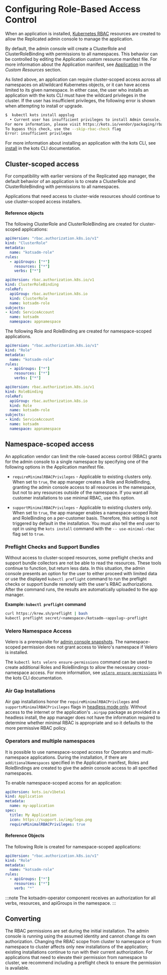 # Configuring Role-Based Access Control

When an application is installed, [Kubernetes RBAC](https://kubernetes.io/docs/reference/access-authn-authz/rbac/) resources are created to allow the Replicated admin console to manage the application.

By default, the admin console will create a ClusterRole and ClusterRoleBinding with permissions to all namespaces.
This behavior can be controlled by editing the Application custom resource manifest file. For more information about the Application manifest, see [Application](../reference/custom-resource-application) in the _Custom Resources_ section.

As listed above, an application can require cluster-scoped access across all namespaces on all/wildcard Kubernetes objects, or it can have access limited to its given namespace.
In either case, the user who installs an application with the kots CLI must have the wildcard privileges in the cluster.
If the user has insufficient privileges, the following error is shown when attempting to install or upgrade.

```bash
$  kubectl kots install appslug
  • Current user has insufficient privileges to install Admin Console.
For more information, please visit https://kots.io/vendor/packaging/rbac
To bypass this check, use the --skip-rbac-check flag
Error: insufficient privileges
```

For more information about installing an application with the kots CLI, see [install](../reference/kots-cli-install/) in the kots CLI documentation.

## Cluster-scoped access

For compatibility with earlier versions of the Replicated app manager, the default behavior of an application is to create a ClusterRole and ClusterRoleBinding with permissions to all namespaces.

Applications that need access to cluster-wide resources should continue to use cluster-scoped access installers.

#### Reference objects

The following ClusterRole and ClusterRoleBinding are created for cluster-scoped applications:

```yaml
apiVersion: "rbac.authorization.k8s.io/v1"
kind: "ClusterRole"
metadata:
  name: "kotsadm-role"
rules:
  - apiGroups: ["*"]
    resources: ["*"]
    verbs: ["*"]
```

```yaml
apiVersion: rbac.authorization.k8s.io/v1
kind: ClusterRoleBinding
roleRef:
  apiGroup: rbac.authorization.k8s.io
  kind: ClusterRole
  name: kotsadm-role
subjects:
- kind: ServiceAccount
  name: kotsadm
  namespace: appnamespace
```

The following Role and RoleBinding are created for namespace-scoped applications.

```yaml
apiVersion: "rbac.authorization.k8s.io/v1"
kind: "Role"
metadata:
  name: "kotsadm-role"
rules:
  - apiGroups: ["*"]
    resources: ["*"]
    verbs: ["*"]
```

```yaml
apiVersion: rbac.authorization.k8s.io/v1
kind: RoleBinding
roleRef:
  apiGroup: rbac.authorization.k8s.io
  kind: Role
  name: kotsadm-role
subjects:
- kind: ServiceAccount
  name: kotsadm
  namespace: appnamespace
```

## Namespace-scoped access

An application vendor can limit the role-based access control (RBAC) grants for the admin console to a single namespace by specifying one of the following options in the Application manifest file.

* `requireMinimalRBACPrivileges` - Applicable to existing clusters only. When set to `true`, the app manager creates a Role and RoleBinding, granting the admin console access to all resources in the namespace, but not to any resources outside of the namespace. If you want all customer installations to use minimal RBAC, use this option.

* `supportMinimalRBACPrivileges` - Applicable to existing clusters only. When set to `true`, the app manager enables a namespace-scoped Role and RoleBinding on a per-customer basis. Therefore, this setting is not triggered by default in the installation. You must also tell the end user to opt in using the `kots install` command with the `-- use-minimal-rbac` flag set to `true`.

### Preflight Checks and Support Bundles

Without access to cluster-scoped resources, some preflight checks and support bundle collectors are not be able to read the resources. These tools continue to function, but return less data. In this situation, the admin console presents an option for the user to either proceed with limited data or use the displayed `kubectl preflight` command to run the preflight checks or support bundle remotely with the user's RBAC authorizations. After the command runs, the results are automatically uploaded to the app manager.

**Example: `kubectl preflight` command**

```bash
curl https://krew.sh/preflight | bash
kubectl preflight secret/<namespace>/kotsadm-<appslug>-preflight
```

### Velero Namespace Access

Velero is a prerequisite for [admin console snapshots](../enterprise/snapshots-understanding). The namespace-scoped permission does not grant access to Velero's namespace if Velero is installed.

The `kubectl kots velero ensure-permissions` command can be used to create additional Roles and RoleBindings to allow the necessary cross-namespace access. For more information, see [`velero ensure-permissions`](../reference/kots-cli-velero-ensure-permissions/) in the kots CLI documentation.


### Air Gap Installations

Air gap installations honor the `requireMinimalRBACPrivileges` and `supportsMinimalRBACPrivileges` flags in [headless mode only](../enterprise/installing-existing-cluster-automation#airgap-install).
Without access to the internet or the application's `.airgap` package as provided in a headless install, the app manager does not have the information required to determine whether minimal RBAC is appropriate and so it defaults to the more permissive RBAC policy.

### Operators and multiple namespaces

It is possible to use namespace-scoped access for Operators and multi-namespace applications.
During the installation, if there are `additionalNamespaces` specified in the Application manifest, Roles and RoleBindings are created to give the admin console access to all specified namespaces.

To enable namespace-scoped access for an application:

```yaml
apiVersion: kots.io/v1beta1
kind: Application
metadata:
  name: my-application
spec:
  title: My Application
  icon: https://support.io/img/logo.png
  requireMinimalRBACPrivileges: true
```

#### Reference Objects

The following Role is created for namespace-scoped applications:

```yaml
apiVersion: "rbac.authorization.k8s.io/v1"
kind: "Role"
metadata:
  name: "kotsadm-role"
rules:
  - apiGroups: ["*"]
    resources: ["*"]
    verb: "*"
```

:::note
The kotsadm-operator component receives an authorization for all verbs, resources, and apiGroups in the namespace.
:::

## Converting

The RBAC permissions are set during the initial installation. The admin console is running using the assumed identity and cannot change its own authorization. Changing the RBAC scope from cluster to namespace or from namespace to cluster affects only new installations of the application; existing installations continue to run with their current authorization.
For applications that need to elevate their permission from namespace to cluster, we recommend including a preflight check to ensure the permission is available.
